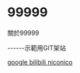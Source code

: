 # 99999
關於99999

------示範用GIT架站<n>

<a href="http://www.google.com">google
<a href="http://www.bilibili.com">bilibili
<a href="http://www.nicovideo.jp">niconico
